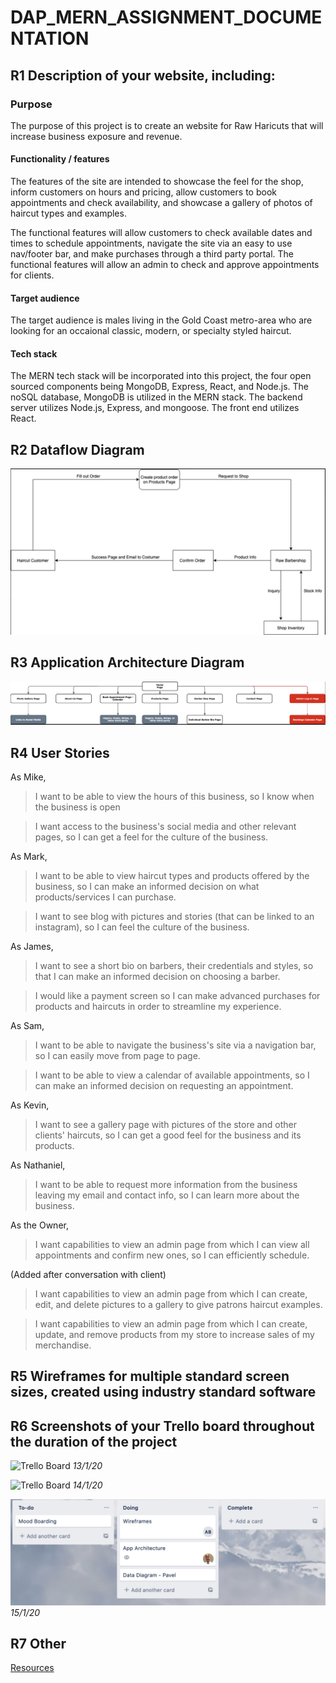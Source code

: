 # DAP_MERN_ASSIGNMENT_DOCUMENTATION


## R1 Description of your website, including:

### Purpose

The purpose of this project is to create an website for Raw Haricuts that will increase business exposure and revenue. 

#### Functionality / features

The features of the site are intended to showcase the feel for the shop, inform customers on hours and pricing, allow customers to book appointments and check availability, and showcase a gallery of photos of haircut types and examples. 

The functional features will allow customers to check available dates and times to schedule appointments, navigate the site via an easy to use nav/footer bar, and make purchases through a third party portal. The functional features will allow an admin to check and approve appointments for clients. 


#### Target audience

The target audience is males living in the Gold Coast metro-area who are looking for an occaional classic, modern, or specialty styled haircut. 

#### Tech stack

The MERN tech stack will be incorporated into this project, the four open sourced components being MongoDB, Express, React, and Node.js. The noSQL database, MongoDB is utilized in the MERN stack. The backend server utilizes Node.js, Express, and mongoose. The front end utilizes React. 


## R2	Dataflow Diagram	

![Dataflow Diagram](docs/Dataflow_Diagram_Raw_Barbershop.png)

## R3	Application Architecture Diagram	

![App Architecture](docs/App_Architecture_MERN_Project.png)

## R4	User Stories	

As Mike,
> I want to be able to view the hours of this business, so I know when the business is open

> I want access to the business's social media and other relevant pages, so I can get a feel for the culture of the business.

As Mark,

> I want to be able to view haircut types and products offered by the business, so I can make an informed decision on what products/services I can purchase.

> I want to see blog with pictures and stories (that can be linked to an instagram), so I can feel the culture of the business.

As James,
> I want to see a short bio on barbers, their credentials and styles, so that I can make an informed decision on choosing a barber.

> I would like a payment screen so I can make advanced purchases for products and haircuts in order to streamline my experience.

As Sam,
> I want to be able to navigate the business's site via a navigation bar, so I can easily move from page to page.

> I want to be able to view a calendar of available appointments, so I can make an informed decision on requesting an appointment.

As Kevin,
> I want to see a gallery page with pictures of the store and other clients' haircuts, so I can get a good feel for the business and its products.

As Nathaniel,
> I want to be able to request more information from the business leaving my email and contact info, so I can learn more about the business.

As the Owner,

> I want capabilities to view an admin page from which I can view all appointments and confirm new ones, so I can efficiently schedule.

(Added after conversation with client) 

> I want capabilities to view an admin page from which I can create, edit, and delete pictures to a gallery to give patrons haircut examples. 

> I want capabilities to view an admin page from which I can create, update, and remove products from my store to increase sales of my merchandise. 

## R5	Wireframes for multiple standard screen sizes, created using industry standard software	



## R6	Screenshots of your Trello board throughout the duration of the project	

![Trello Board](docs/Trello_Board_MERN_Project.png)
*13/1/20*

![Trello Board](docs/Trello_Board_MERN_Project_2.png)
*14/1/20*

![Trello Board](docs/Trello_Board_MERN_Project_3.png)
*15/1/20*

## R7 Other

[Resources](https://docs.google.com/document/d/1qCIVq4t38VcJ9CifgAuvjDxCgSFbA2Dvnt6x0-GKwyY/edit)

